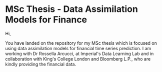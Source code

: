 # MSc Thesis - Data Assimilation Models for Finance 
Hi,

You have landed on the repository for my MSc thesis which is focused on using data assimilation models for financial time series prediction. I am working with Dr Rossella Arcucci, at Imperial's Data Learning Lab and in collaboration with King's College London and Bloomberg L.P., who are kindly providing the financial data. 
